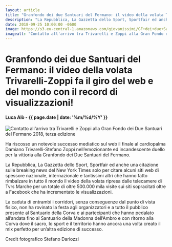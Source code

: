 ```yaml
---
layout: article
title: "Granfondo dei due Santuari del Fermano: il video della volata Trivarelli-Zoppi fa il giro del web e del mondo con il record di visualizzazioni!"
description: "La Repubblica, La Gazzetta dello Sport, Sportfair ed anche una citazione sulle breaking news del New York Times solo per citare alcuni siti web di spessore nazionale, internazionale e tantissimi altri che hanno fatto rimbalzare in tutto il mondo il video della volata ripresa dalle telecamere di Tvrs Marche per un totale di oltre 500.000 mila visite sui siti sopracitati oltre a Facebook che ha incrementato le visualizzazioni."
date: 2018-09-25 10:00:00 -0600
image: https://s3.eu-central-1.amazonaws.com/giovanissimi/GF+dei+due+Santuari+del+Fermano+23092018+contatto+arrivo+Zoppi-Trivarelli.jpg
imagealt: "Contatto all'arrivo tra Trivarelli e Zoppi alla Gran Fondo dei Due Santuari del Fermano 2018, terza edizione"
---
```


# Granfondo dei due Santuari del Fermano: il video della volata Trivarelli-Zoppi fa il giro del web e del mondo con il record di visualizzazioni!

#### Luca Alò - {{ page.date | date: '%m/%d/%Y' }}

![Contatto all'arrivo tra Trivarelli e Zoppi alla Gran Fondo dei Due Santuari del Fermano 2018, terza edizione](https://s3.eu-central-1.amazonaws.com/giovanissimi/GF+dei+due+Santuari+del+Fermano+23092018+contatto+arrivo+Zoppi-Trivarelli.jpg)

Ha riscosso un notevole successo mediatico sul web il finale al cardiopalma Damiano Trivarelli-Stefano Zoppi nell’emozionante ed incandescente duello per la vittoria alla Granfondo dei Due Santuari del Fermano.

La Repubblica, La Gazzetta dello Sport, Sportfair ed anche una citazione sulle breaking news del New York Times solo per citare alcuni siti web di spessore nazionale, internazionale e tantissimi altri che hanno fatto rimbalzare in tutto il mondo il video della volata ripresa dalle telecamere di Tvrs Marche per un totale di oltre 500.000 mila visite sui siti sopracitati oltre a Facebook che ha incrementato le visualizzazioni.

La caduta di entrambi i corridori, senza conseguenze dal punto di vista fisico, non ha rovinato la festa agli organizzatori e a tutto il pubblico presente al Santuario della Corva e ai partecipanti che hanno pedalato all’andata fino al Santuario della Madonna dell’Ambro e con ritorno alla Corva dove il sacro, lo sport e il territorio hanno ancora una volta creato il mix perfetto per un’altra edizione di successo.



Credit fotografico Stefano Dariozzi